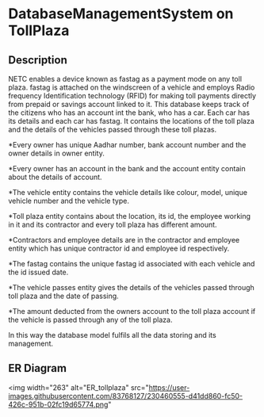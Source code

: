 # DatabaseManagementSystem on TollPlaza

## Description
NETC enables a device known as fastag as a payment mode on any toll plaza. fastag is attached on the windscreen of a vehicle and employs Radio frequency Identification technology (RFID) for making toll payments directly from prepaid or savings account linked to it. This database keeps track of the citizens who has an account int the bank, who has a car. Each car has its details and each car has fastag. It contains the locations of the toll plaza and the details of the vehicles passed through these toll plazas.

*Every owner has unique Aadhar number, bank account number and the owner details in owner entity.

*Every owner has an account in the bank and the account entity contain about the details of account.

*The vehicle entity contains the vehicle details like colour, model, unique vehicle number and the vehicle type.

*Toll plaza entity contains about the location, its id, the employee working in it and its contractor and every toll plaza has different amount.

*Contractors and employee details are in the contractor and employee entity which has unique contractor id and employee id respectively.

*The fastag contains the unique fastag id associated with each vehicle and the id issued date.

*The vehicle passes entity gives the details of the vehicles passed through toll plaza and the date of passing.

*The amount deducted from the owners account to the toll plaza account if the vehicle is passed
 through any of the toll plaza.
 
In this way the database model fulfils all the data storing and its management.

## ER Diagram
<img width="263" alt="ER_tollplaza" src="https://user-images.githubusercontent.com/83768127/230460555-d41dd860-fc50-426c-951b-02fc19d65774.png"

